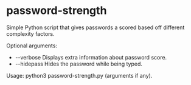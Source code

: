 # password-strength
Simple Python script that gives passwords a scored based off different complexity factors.

Optional arguments:
- --verbose Displays extra information about password score.
- --hidepass Hides the password while being typed.

Usage: python3 password-strength.py (arguments if any).

